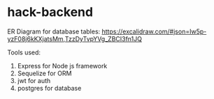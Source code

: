 # hack-backend
ER Diagram for database tables: https://excalidraw.com/#json=Iw5p-yzF08j6kKXjatsMm,TzzDyTvpYVg_ZBCI3fn1JQ

Tools used:
1. Express for Node js framework
2. Sequelize for ORM
3. jwt for auth
4. postgres for database

